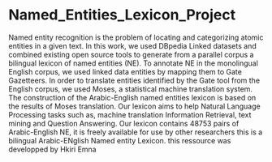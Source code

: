 # Named_Entities_Lexicon_Project



Named entity recognition is the problem of locating and categorizing atomic entities in a given text. In this work, we used DBpedia Linked datasets and combined existing open source tools to generate from a parallel corpus a bilingual lexicon of named entities (NE). To annotate NE in the monolingual English corpus, we used linked data entities by mapping them to Gate Gazetteers. In order to translate entities identified by the Gate tool from the English corpus, we used Moses, a statistical machine translation system. The construction of the Arabic-English named entities lexicon is based on the results of Moses translation. Our lexicon aims to help Natural Language Processing tasks such as, machine translation Information Retrieval, text mining and Question Answering. Our lexicon contains 48753 pairs of Arabic-English NE, it is freely available for use by other researchers
this is a bilingual Arabic-ENglish Named entity Lexicon. this ressource was developped by Hkiri Emna
